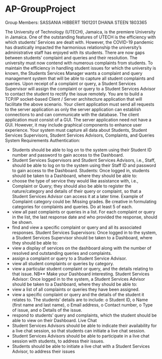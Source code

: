 # AP-GroupProject

Group Members:
SASSANIA HIBBERT 1901201
DHANA STEEN 1803365


The University of Technology (UTECH), Jamaica, is the premiere University in Jamaica. 
One of the outstanding features of UTECH is the efficiency with which students’ Services are 
dealt with. However, the COVID-19 pandemic has drastically impacted the harmonious 
relationship the university’s administrative staff has enjoyed with its students. There are 
now gaps between students’ complaint and queries and their resolution. The university must
now contend with numerous complaints from students. To maintain the efficiency in 
handling student issues for which the university is known, the Students Services Manager 
wants a complaint and query management system that will be able to capture all student
complaints and queries. Upon receipt of a complaint or query, a Student Services Supervisor
will assign the complaint or query to a Student Services Advisor to contact the student to 
rectify the issue remotely. 
You are to build a TCP/IP socket-based Client / Server architecture application that will 
facilitate the above scenario. Your client application must send all requests to the server 
application as only the server application can establish connections to and can 
communicate with the database. The client application must consist of a GUI. The server 
application need not have a GUI. However, it may include graphical components to enhance 
user experience. 
Your system must capture all data about Students, Student Services Supervisors, Student 
Services Advisors, Complaints, and Queries
System Requirements
Authentication:
- Students should be able to log on to the system using their Student ID number and 
password to gain access to the Dashboard.
- Student Services Supervisors and Student Services Advisors, i.e., Staff, should be 
able to log on to the system using their Staff ID and password to gain access to the 
Dashboard.
Students:
Once logged in, students should be taken to a Dashboard, where they should be able to:
- choose the type of service they would like assistance with, i.e., Complaint or Query; 
they should also be able to register the nature/category and details of their query or 
complaint, so that a Student Services Advisor can access it at a later time. Example 
of Complaint category could be: Missing grades. Be creative in formulating 
categories for complaints and queries. Do at least 5 of each. 
- view all past complaints or queries in a list. For each complaint or query in the list, 
the last response date and who provided the response, should be shown.
- find and view a specific complaint or query and all its associated responses.
Student Services Supervisors:
Once logged in to the system, a Student Services Supervisor should be taken to a 
Dashboard, where they should be able to:
- view a display of services on the dashboard along with the number of resolved and 
outstanding queries and complaints.
- assign a complaint or query to a Student Service Advisor.
- view all student complaints or queries by category.
- view a particular student complaint or query, and the details relating to that issue.
NB** Make your Dashboard interesting.
Student Services Advisor:
Once logged in to the system, a Student Services Advisor should be taken to a Dashboard, 
where they should be able to:
- view a list of all complaints or queries they have been assigned.
- view a specific complaint or query and the details of the student it relates to. The 
students’ details are to include:
o Student ID, 
o Name (first name and last name), 
o Email address, 
o Contact number, 
o Type of issue, and 
o Details of the issue.
- respond to students’ query and complaints, which the student should be able to 
view on their Dashboard.
Live Chat
- Student Services Advisors should be able to indicate their availability for a live chat 
session, so that students can initiate a live chat session.
- Student Services Advisors should be able to participate in a live chat session with 
students, to address their issues.
- Students should be able to initiate a live chat with a Student Services Advisor, to 
address their issues
